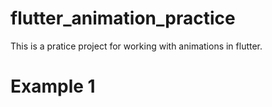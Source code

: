 # flutter_animation_practice

This is a pratice project for working with animations in flutter. 

# Example 1

